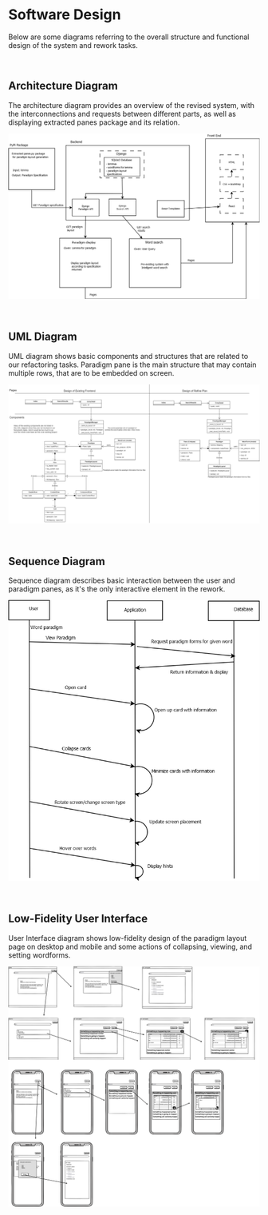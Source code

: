 # Software Design

Below are some diagrams referring to the overall structure and functional design of the system and rework tasks.

<br />

## Architecture Diagram

The architecture diagram provides an overview of the revised system, with the interconnections and requests between different parts, as well as displaying extracted panes package and its relation.

![Architecture](images/ArchitectureDiagram.png)

<br />

## UML Diagram

UML diagram shows basic components and structures that are related to our refactoring tasks. Paradigm pane is the main structure that may contain multiple rows, that are to be embedded on screen.

![UML](images/UML.png)

<br />

## Sequence Diagram

Sequence diagram describes basic interaction between the user and paradigm panes, as it's the only interactive element in the rework.

![Sequence](images/sequence.png)

<br />

## Low-Fidelity User Interface

User Interface diagram shows low-fidelity design of the paradigm layout page on desktop and mobile and some actions of collapsing, viewing, and setting wordforms.

![Low-Fidelity User interface](images/wireframe.png)

<br />
